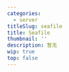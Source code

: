 ```yaml
---
categories:
  - server
titleSlug: seafile
title: Seafile
thumbnail: ''
description: 暂无
wip: true
top: false
---
```


